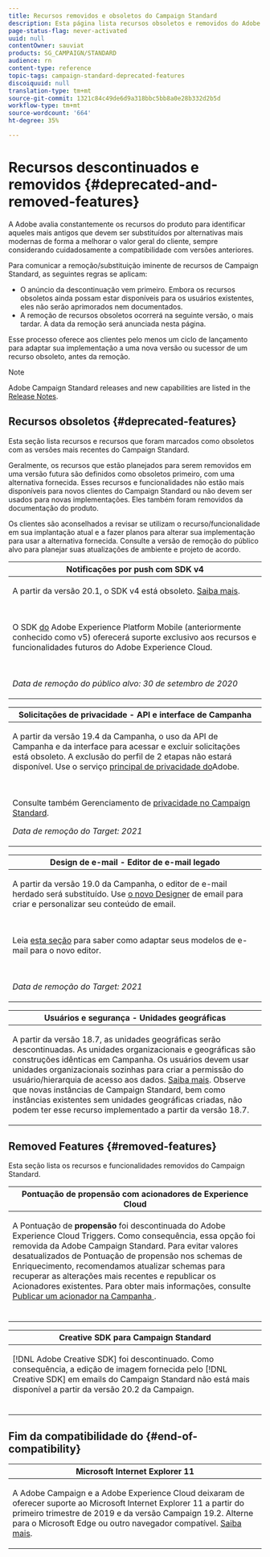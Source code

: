 ```yaml
---
title: Recursos removidos e obsoletos do Campaign Standard
description: Esta página lista recursos obsoletos e removidos do Adobe Campaign Standard.
page-status-flag: never-activated
uuid: null
contentOwner: sauviat
products: SG_CAMPAIGN/STANDARD
audience: rn
content-type: reference
topic-tags: campaign-standard-deprecated-features
discoiquuid: null
translation-type: tm+mt
source-git-commit: 1321c84c49de6d9a318bbc5bb8a0e28b332d2b5d
workflow-type: tm+mt
source-wordcount: '664'
ht-degree: 35%

---
```



# Recursos descontinuados e removidos {#deprecated-and-removed-features}

A Adobe avalia constantemente os recursos do produto para identificar aqueles mais antigos que devem ser substituídos por alternativas mais modernas de forma a melhorar o valor geral do cliente, sempre considerando cuidadosamente a compatibilidade com versões anteriores.

Para comunicar a remoção/substituição iminente de recursos de Campaign Standard, as seguintes regras se aplicam:

* O anúncio da descontinuação vem primeiro. Embora os recursos obsoletos ainda possam estar disponíveis para os usuários existentes, eles não serão aprimorados nem documentados.
* A remoção de recursos obsoletos ocorrerá na seguinte versão, o mais tardar. A data da remoção será anunciada nesta página.

Esse processo oferece aos clientes pelo menos um ciclo de lançamento para adaptar sua implementação a uma nova versão ou sucessor de um recurso obsoleto, antes da remoção.

>[!NOTE]
>Adobe Campaign Standard releases and new capabilities are listed in the [Release Notes](../../rn/using/release-notes.md).


## Recursos obsoletos {#deprecated-features}

Esta seção lista recursos e recursos que foram marcados como obsoletos com as versões mais recentes do Campaign Standard.

Geralmente, os recursos que estão planejados para serem removidos em uma versão futura são definidos como obsoletos primeiro, com uma alternativa fornecida. Esses recursos e funcionalidades não estão mais disponíveis para novos clientes do Campaign Standard ou não devem ser usados para novas implementações. Eles também foram removidos da documentação do produto.

Os clientes são aconselhados a revisar se utilizam o recurso/funcionalidade em sua implantação atual e a fazer planos para alterar sua implementação para usar a alternativa fornecida. Consulte a versão de remoção do público alvo para planejar suas atualizações de ambiente e projeto de acordo.

<table> 
 <thead> 
  <tr> 
   <th> <strong>Notificações por push com SDK v4</strong><br /> </th> 
  </tr> 
 </thead> 
 <tbody> 
  <tr> 
   <td> <p> A partir da versão 20.1, o SDK v4 está obsoleto. <a href="https://aep-sdks.gitbook.io/docs/version-4-sdk-end-of-support-faq">Saiba mais</a>.</p><br/>
   <p>O SDK <a href="https://aep-sdks.gitbook.io/docs/">do</a> Adobe Experience Platform Mobile (anteriormente conhecido como v5) oferecerá suporte exclusivo aos recursos e funcionalidades futuros do Adobe Experience Cloud.</p></br>
     <p>
     <em>Data de remoção do público alvo: 30 de setembro de 2020</em></p>
     </td> 
  </tr> 
 </tbody> 
</table>
<table> 
 <thead> 
  <tr> 
   <th> <strong>Solicitações de privacidade - API e interface de Campanha</strong><br /> </th> 
  </tr> 
 </thead> 
 <tbody> 
  <tr> 
   <td> <p>A partir da versão 19.4 da Campanha, o uso da API de Campanha e da interface para acessar e excluir solicitações está obsoleto. A exclusão do perfil de 2 etapas não estará disponível. Use o serviço <a href="https://www.adobe.io/apis/experiencecloud/gdpr.html">principal de privacidade do</a>Adobe.</p></br>
   <p>Consulte também Gerenciamento de <a href="https://helpx.adobe.com/br/campaign/kb/acs-privacy.html">privacidade no Campaign Standard</a>.</p>
  <p> 
  <em>Data de remoção do Target: 2021</em></p>
   </td> 
  </tr> 
 </tbody> 
</table>

<table> 
 <thead> 
  <tr> 
   <th> <strong>Design de e-mail - Editor de e-mail legado</strong><br /> </th> 
  </tr> 
 </thead> 
 <tbody> 
  <tr> 
   <td> <p>A partir da versão 19.0 da Campanha, o editor de e-mail herdado será substituído. Use <a href="https://docs.adobe.com/content/help/en/campaign-standard/using/designing-content/designing-content-in-adobe-campaign.html">o novo Designer</a> de email para criar e personalizar seu conteúdo de email. </p></br>
   <p>Leia <a href="https://docs.adobe.com/content/help/pt-BR/campaign-standard/using/designing-content/building-email-content/using-existing-content.html">esta seção</a> para saber como adaptar seus modelos de e-mail para o novo editor.</p></br>
  <p> 
  <em>Data de remoção do Target: 2021</em></p>
   </td> 
  </tr> 
 </tbody> 
</table>

<table> 
 <thead> 
  <tr> 
   <th> <strong>Usuários e segurança - Unidades geográficas</strong><br /> </th> 
  </tr> 
 </thead> 
 <tbody> 
  <tr> 
   <td> <p>A partir da versão 18.7, as unidades geográficas serão descontinuadas. As unidades organizacionais e geográficas são construções idênticas em Campanha. Os usuários devem usar unidades organizacionais sozinhas para criar a permissão do usuário/hierarquia de acesso aos dados. <a href="https://helpx.adobe.com/campaign/standard/administration/using/organizational-units.html">Saiba mais</a>. Observe que novas instâncias de Campaign Standard, bem como instâncias existentes sem unidades geográficas criadas, não podem ter esse recurso implementado a partir da versão 18.7.</p>
   </td> 
  </tr> 
 </tbody> 
</table>

## Removed Features {#removed-features}

Esta seção lista os recursos e funcionalidades removidos do Campaign Standard.

<table> 
 <thead> 
  <tr> 
   <th> <strong>Pontuação de propensão com acionadores de Experience Cloud</strong><br /> </th> 
  </tr> 
 </thead> 
 <tbody> 
  <tr> 
   <td> <p>A Pontuação de <b>propensão</b> foi descontinuada do Adobe Experience Cloud Triggers. Como consequência, essa opção foi removida da Adobe Campaign Standard. Para evitar valores desatualizados de Pontuação de propensão nos schemas de Enriquecimento, recomendamos atualizar schemas para recuperar as alterações mais recentes e republicar os Acionadores existentes. Para obter mais informações, consulte <a href="https://docs.adobe.com/content/help/en/campaign-standard/using/integrating-with-adobe-cloud/working-with-campaign-and-triggers/using-triggers-in-campaign.html#publishing-trigger-in-campaign"> Publicar um acionador na Campanha </a>.
</p></br>
   </td> 
  </tr> 
 </tbody> 
</table>

<table> 
 <thead> 
  <tr> 
   <th> <strong>Creative SDK para Campaign Standard</strong><br /> </th> 
  </tr> 
 </thead> 
 <tbody> 
  <tr> 
   <td> <p>[!DNL Adobe Creative SDK] foi descontinuado. Como consequência, a edição de imagem fornecida pelo [!DNL Creative SDK] em emails do Campaign Standard não está mais disponível a partir da versão 20.2 da Campaign.</p></br>
   </td> 
  </tr> 
 </tbody> 
</table>

## Fim da compatibilidade do {#end-of-compatibility}

<table> 
 <thead> 
  <tr> 
   <th> <strong>Microsoft Internet Explorer 11</strong><br /> </th> 
  </tr> 
 </thead> 
 <tbody> 
  <tr> 
   <td> <p>A Adobe Campaign e a Adobe Experience Cloud deixaram de oferecer suporte ao Microsoft Internet Explorer 11 a partir do primeiro trimestre de 2019 e da versão Campaign 19.2. Alterne para o Microsoft Edge ou outro navegador compatível. <a href="https://docs.adobe.com/content/help/en/campaign-standard/using/administrating/about-configuration-guidelines.html#compatible-browsers">Saiba mais</a>.</p>
   </td> 
  </tr> 
 </tbody> 
</table>
